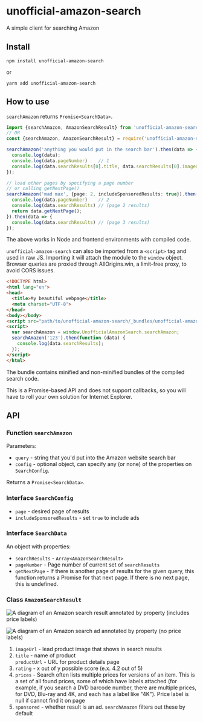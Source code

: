 # unofficial-amazon-search
A simple client for searching Amazon

## Install

`npm install unofficial-amazon-search`

or

`yarn add unofficial-amazon-search`

## How to use

`searchAmazon` returns `Promise<SearchData>`.

```typescript
import {searchAmazon, AmazonSearchResult} from 'unofficial-amazon-search';
// OR
const {searchAmazon, AmazonSearchResult} = require('unofficial-amazon-search');

searchAmazon('anything you would put in the search bar').then(data => {
  console.log(data);
  console.log(data.pageNumber)    // 1
  console.log(data.searchResults[0].title, data.searchResults[0].imageUrl);
});

// load other pages by specifying a page number
// or calling getNextPage()
searchAmazon('mad max', {page: 2, includeSponsoredResults: true}).then(data => {
  console.log(data.pageNumber)    // 2
  console.log(data.searchResults) // (page 2 results)
  return data.getNextPage();
}).then(data => {
  console.log(data.searchResults) // (page 3 results)
});
```

The above works in Node and frontend environments with compiled code.

`unofficial-amazon-search` can also be imported from a `<script>` tag and used in raw JS. Importing it will attach the
module to the `window` object. Browser queries are proxied through AllOrigins.win, a limit-free proxy, to avoid CORS issues.

```html
<!DOCTYPE html>
<html lang="en">
<head>
  <title>My beautiful webpage</title>
  <meta charset="UTF-8">
</head>
<body></body>
<script src="path/to/unofficial-amazon-search/_bundles/unofficial-amazon-search.min.js" rel="script"></script>
<script>
  var searchAmazon = window.UnofficialAmazonSearch.searchAmazon;
  searchAmazon('123').then(function (data) {
    console.log(data.searchResults);
  });
</script>
</html>
```

The bundle contains minified and non-minified bundles of the compiled search code.

This is a Promise-based API and does not support callbacks, so you will have to roll your own solution for Internet Explorer.

## API

### Function `searchAmazon`

Parameters:

- `query` - string that you'd put into the Amazon website search bar
- `config` - optional object, can specify any (or none) of the properties on `SearchConfig`.

Returns a `Promise<SearchData>`.

### Interface `SearchConfig`

- `page` - desired page of results
- `includeSponsoredResults` - set `true` to include ads

### Interface `SearchData`

An object with properties:

- `searchResults` - `Array<AmazonSearchResult>`
- `pageNumber` - Page number of current set of `searchResults`
- `getNextPage` - If there is another page of results for the given query, this function returns a Promise for that next page. If there is no next page, this is undefined.

### Class `AmazonSearchResult`

![A diagram of an Amazon search result annotated by property (includes price labels)](./assets/example-1.png)

![A diagram of an Amazon search ad annotated by property (no price labels)](./assets/example-2.png)

1. `imageUrl` - lead product image that shows in search results
2. `title` - name of product  
`productUrl` - URL for product details page
3. `rating` - x out of y possible score (e.x. 4.2 out of 5)
4. `prices` - Search often lists multiple prices for versions of an item. This is a set of all found prices, some of 
which have labels attached (for example, if you search a DVD barcode number, there are multiple prices, for DVD, Blu-ray
and 4K, and each has a label like "4K"). Price label is null if cannot find it on page
5. `sponsored` - whether result is an ad. `searchAmazon` filters out these by default
